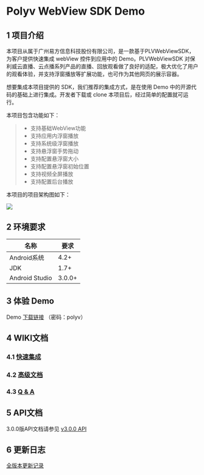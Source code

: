 # Polyv WebView SDK Demo

## 1 项目介绍

本项目从属于广州易方信息科技股份有限公司，是一款基于PLVWebViewSDK，为客户提供快速集成 webView 控件到应用中的 Demo。PLVWebViewSDK 对保利威云直播、云点播系列产品的直播、回放观看做了良好的适配，极大优化了用户的观看体验，并支持浮窗播放等扩展功能，也可作为其他网页的展示容器。

想要集成本项目提供的 SDK，我们推荐的集成方式，是在使用 Demo 中的开源代码的基础上进行集成。开发者下载或 clone 本项目后，经过简单的配置就可运行。

本项目包含功能如下：

> * 支持基础WebView功能
> * 支持应用内浮窗播放
> * 支持系统级浮窗播放
> * 支持悬浮窗手势拖动
> * 支持配置悬浮窗大小
> * 支持配置悬浮窗初始位置
> * 支持视频全屏播放
> * 支持配置后台播放



本项目的项目架构图如下：

![](https://polyv-repo.oss-cn-shenzhen.aliyuncs.com/android/resource/plv_webview_sdk_demo_3.0%E9%A1%B9%E7%9B%AE%E6%9E%B6%E6%9E%84%E5%9B%BE.PNG)



## 2 环境要求

| 名称           | 要求   |
| -------------- | ------ |
| Android系统    | 4.2+   |
| JDK            | 1.7+   |
| Android Studio | 3.0.0+ |



## 3 体验 Demo

Demo [下载链接](https://www.pgyer.com/NPJl) （密码：polyv）



## 4 WIKI文档

### 4.1 [快速集成](https://github.com/polyv/polyv-android-webview-demo/blob/master/%E5%BF%AB%E9%80%9F%E9%9B%86%E6%88%90.md)


### 4.2 [高级文档](https://github.com/polyv/polyv-android-webview-demo/blob/master/%E9%AB%98%E7%BA%A7%E6%96%87%E6%A1%A3.md)


### 4.3 [Q & A](https://github.com/polyv/polyv-android-webview-demo/blob/master/Q%26A.md)



## 5 API文档


3.0.0版API文档请参见 [v3.0.0 API](https://polyv-repo.oss-cn-shenzhen.aliyuncs.com/android/webview/javadoc/2.1.3/index.html)


## 6 更新日志

[全版本更新记录](https://github.com/polyv/polyv-android-webview-demo/blob/master/CHANGELOG.md)
